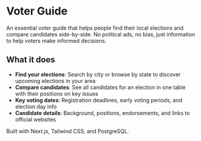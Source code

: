# Voter Guide

An essential voter guide that helps people find their local elections and compare candidates side-by-side. No political ads, no bias, just information to help voters make informed decisions.

## What it does

- **Find your elections**: Search by city or browse by state to discover upcoming elections in your area
- **Compare candidates**: See all candidates for an election in one table with their positions on key issues
- **Key voting dates**: Registration deadlines, early voting periods, and election day info
- **Candidate details**: Background, positions, endorsements, and links to official websites

Built with Next.js, Tailwind CSS, and PostgreSQL.

